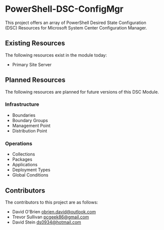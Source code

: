 PowerShell-DSC-ConfigMgr
========================

This project offers an array of PowerShell Desired State Configuration (DSC) Resources for Microsoft System Center Configuration Manager.

Existing Resources
--------

The following resources exist in the module today:
* Primary Site Server

Planned Resources
-------

The following resources are planned for future versions of this DSC Module.

### Infrastructure
* Boundaries
* Boundary Groups
* Management Point
* Distribution Point

### Operations

* Collections
* Packages
* Applications
* Deployment Types
* Global Conditions

Contributors
----------

The contributors to this project are as follows:

* David O'Brien <obrien.david@outlook.com>
* Trevor Sullivan <pcgeek86@gmail.com>
* David Stein <ds0934@hotmail.com>
